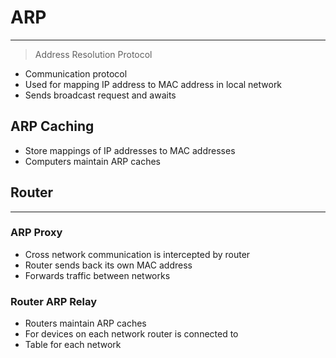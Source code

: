 # ARP
___
> Address Resolution Protocol
- Communication protocol
- Used for mapping IP address to MAC address in local network
- Sends broadcast request and awaits 
## ARP Caching
- Store mappings of IP addresses to MAC addresses
- Computers maintain ARP caches
## Router
___
### ARP Proxy
- Cross network communication is intercepted by router
- Router sends back its own MAC address
- Forwards traffic between networks
### Router ARP Relay
- Routers maintain ARP caches 
- For devices on each network router is connected to
- Table for each network